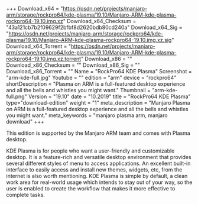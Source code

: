 +++
Download_x64 = "https://osdn.net/projects/manjaro-arm/storage/rockpro64/kde-plasma/19.10/Manjaro-ARM-kde-plasma-rockpro64-19.10.img.xz"
Download_x64_Checksum = "43a121cb7b2f09629f2bfbf8d2620bdb80cd240a"
Download_x64_Sig = "https://osdn.net/projects/manjaro-arm/storage/rockpro64/kde-plasma/19.10/Manjaro-ARM-kde-plasma-rockpro64-19.10.img.xz.sig"
Download_x64_Torrent = "https://osdn.net/projects/manjaro-arm/storage/rockpro64/kde-plasma/19.10/Manjaro-ARM-kde-plasma-rockpro64-19.10.img.xz.torrent"
Download_x86 = ""
Download_x86_Checksum = ""
Download_x86_Sig = ""
Download_x86_Torrent = ""
Name = "RockPro64 KDE Plasma"
Screenshot = "arm-kde-full.jpg"
Youtube = ""
edition = "arm"
device = "rockpro64"
shortDescription = "Plasma on ARM is a full-featured desktop experience and all the bells and whistles you might want."
Thumbnail = "arm-kde-full.png"
Version = "19.10"
date = "10.2019"
title = "RockPro64 KDE Plasma"
type="download-edition"
weight = "1"
meta_description = "Manjaro Plasma on ARM is a full-featured desktop experience and all the bells and whistles you might want."
meta_keywords = "manjaro plasma arm, manjaro download"
+++

This edition is supported by the Manjaro ARM team and comes with Plasma desktop.

KDE Plasma is for people who want a user-friendly and customizable desktop. It is a feature-rich and versatile desktop environment that provides several different styles of menu to access applications. An excellent built-in interface to easily access and install new themes, widgets, etc, from the internet is also worth mentioning. KDE Plasma is simple by default, a clean work area for real-world usage which intends to stay out of your way, so the user is enabled to create the workflow that makes it more effective to complete tasks.
